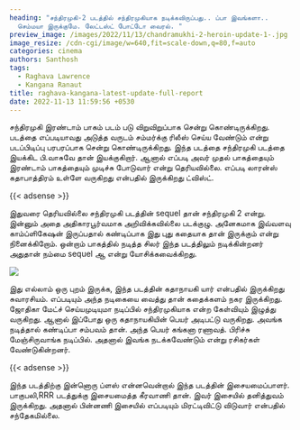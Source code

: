 ```yaml
---
heading: "சந்திரமுகி-2 படத்தில் சந்திரமுகியாக நடிக்கவிருப்பது.. ப்பா இவங்களா..
  செம்மயா இருக்குமே. லேட்டஸ்ட் போட்டோ வைரல். "
preview_image: /images/2022/11/13/chandramukhi-2-heroin-update-1-.jpg
image_resize: /cdn-cgi/image/w=640,fit=scale-down,q=80,f=auto
categories: cinema
authors: Santhosh
tags:
  - Raghava Lawrence
  - Kangana Ranaut
title: raghava-kangana-latest-update-full-report
date: 2022-11-13 11:59:56 +0530
---
```

சந்திரமுகி இரண்டாம் பாகம் படம் படு விறுவிறுப்பாக சென்று கொண்டிருக்கிறது. படத்தை எப்படியாவது அடுத்த வருடம் சம்மர்க்கு ரிலீஸ் செய்ய வேண்டும் என்று படப்பிடிப்பு பரபரப்பாக சென்று கொண்டிருக்கிறது. இந்த படத்தை சந்திரமுகி படத்தை இயக்கிட பி.வாசுவே தான் இயக்குகிறார். ஆனால் எப்படி அவர் முதல் பாகத்தையும் இரண்டாம் பாகத்தையும் முடிச்சு போடுவார் என்று தெரியவில்லை. எப்படி லாரன்ஸ் கதாபாத்திரம் உள்ளே வருகிறது என்பதில் இருக்கிறது ட்விஸ்ட்.

{{< adsense >}}

இதுவரை தெரியவில்லை சந்திரமுகி படத்தின் sequel தான் சந்திரமுகி 2 என்று. இன்னும் அதை அதிகாரபூர்வமாக அறிவிக்கவில்லை படக்குழு. அனேகமாக இவ்வளவு காம்ப்ளிகேஷன் இருப்பதால் கண்டிப்பாக இது புது கதையாக தான் இருக்கும் என்று நினைக்கிறோம். ஒன்றாம் பாகத்தில் நடித்த சிலர் இந்த படத்திலும் நடிக்கின்றனர் அதுதான் நம்மை sequel ஆ என்று யோசிக்கவைக்கிறது.

![](/images/2022/11/13/chandramukhi-2-heroin-update-2-.jpg)

இது எல்லாம் ஒரு புறம் இருக்க, இந்த படத்தின் கதாநாயகி யார் என்பதில் இருக்கிறது சுவாரசியம். எப்படியும் அந்த நடிகையை வைத்து தான் கதைக்களம் நகர இருக்கிறது. ஜோதிகா மேட்ச் செய்யமுடியுமா நடிப்பில் சந்திரமுகியாக என்ற கேள்வியும் இழுத்து வருகிறது. ஆனால் இப்போது ஒரு கதாநாயகியின் பெயர் அடிபட்டு வருகிறது. அவங்க நடித்தால் கண்டிப்பா சம்பவம் தான். அந்த பெயர் கங்கனா ரணாவத். பிரிச்சு மேஞ்சிருவாங்க நடிப்பில். அதனால் இவங்க நடக்கவேண்டும் என்று ரசிகர்கள் வேண்டுகின்றனர்.

{{< adsense >}}

இந்த படத்திற்கு இன்னொரு ப்ளஸ் என்னவென்றால் இந்த படத்தின் இசையமைப்பாளர். பாகுபலி,RRR படத்துக்கு இசையமைத்த கீரவாணி தான். இவர் இசையில் தனித்துவம் இருக்கிறது. அதனால் பின்னணி இசையில் எப்படியும் மிரட்டிவிட்டு விடுவார் என்பதில் சந்தேகமில்லை.